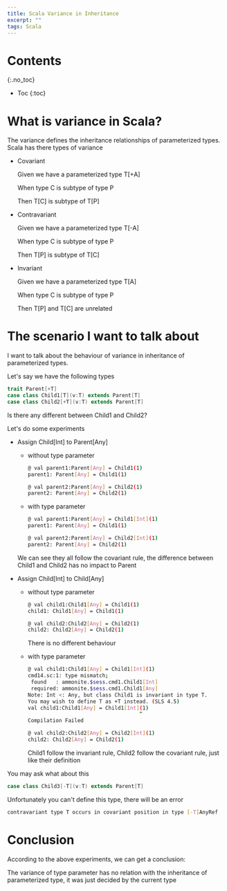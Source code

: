 ```yaml
---
title: Scala Variance in Inheritance
excerpt: ""
tags: Scala
---
```

# Contents
{:.no_toc}

* Toc
{:toc}

# What is variance in Scala?

The variance defines the inheritance relationships of parameterized types. Scala has there types of variance

* Covariant

  Given we have a parameterized type T[+A]

  When type C is subtype  of type P

  Then T[C] is subtype of T[P]

* Contravariant

  Given we have a parameterized type T[-A]

  When type C is subtype of type P

  Then T[P] is subtype of T[C]

* Invariant

  Given we have a parameterized type T[A]

  When type C is subtype of type P

  Then T[P] and T[C] are unrelated

# The scenario I want to talk about

I want to talk about the behaviour of variance in inheritance of parameterized types.

Let's say we have the following types

~~~scala
trait Parent[+T]
case class Child1[T](v:T) extends Parent[T]
case class Child2[+T](v:T) extends Parent[T]
~~~

Is there any different between Child1 and Child2?

Let's do some experiments

* Assign Child[Int] to Parent[Any]

  * without type parameter

    ~~~ bash
    @ val parent1:Parent[Any] = Child1(1)
    parent1: Parent[Any] = Child1(1)

    @ val parent2:Parent[Any] = Child2(1)
    parent2: Parent[Any] = Child2(1)
    ~~~

  * with type parameter

    ~~~ bash
    @ val parent1:Parent[Any] = Child1[Int](1)
    parent1: Parent[Any] = Child1(1)

    @ val parent2:Parent[Any] = Child2[Int](1)
    parent2: Parent[Any] = Child2(1)
    ~~~

  We can see they all follow the covariant rule, the difference between Child1 and Child2 has no impact to Parent

* Assign Child[Int] to Child[Any]

  * without type parameter

    ~~~ bash
    @ val child1:Child1[Any] = Child1(1)
    child1: Child1[Any] = Child1(1)

    @ val child2:Child2[Any] = Child2(1)
    child2: Child2[Any] = Child2(1)
    ~~~

    There is no different behaviour

  * with type parameter

    ~~~ bash
    @ val child1:Child1[Any] = Child1[Int](1)
    cmd14.sc:1: type mismatch;
     found   : ammonite.$sess.cmd1.Child1[Int]
     required: ammonite.$sess.cmd1.Child1[Any]
    Note: Int <: Any, but class Child1 is invariant in type T.
    You may wish to define T as +T instead. (SLS 4.5)
    val child1:Child1[Any] = Child1[Int](1)
                                        ^
    Compilation Failed

    @ val child2:Child2[Any] = Child2[Int](1)
    child2: Child2[Any] = Child2(1)
    ~~~

    Child1 follow the invariant rule, Child2 follow the covariant rule, just like their definition

You may ask what about this

~~~ scala
case class Child3[-T](v:T) extends Parent[T]
~~~

Unfortunately you can't define this type, there will be an error

~~~ bash
contravariant type T occurs in covariant position in type [-T]AnyRef
~~~

# Conclusion

According to the above experiments, we can get a conclusion: 

The variance of type parameter has no relation with the inheritance of parameterized type, it was just decided by the current type
